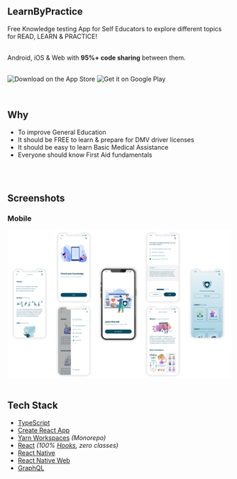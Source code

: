 ## LearnByPractice

<span>

<span>Free Knowledge testing App for Self Educators to explore different topics for READ, LEARN & PRACTICE!
</span>
<br/>
<br/>

<span>
<a  target="_blank">Android</a>, 
<a  target="_blank">iOS</a> & 
<a  target="_blank">Web</a> with <b>95%+ code sharing</b> between them.<br/>
<br/>

</span>

  <p >
    <a  target="_blank"><img alt="Download on the App Store" height="50" src="https://user-images.githubusercontent.com/619186/52173137-d416fd00-2764-11e9-98c1-77607061f188.png" /></a>
    <a target="_blank"><img alt="Get it on Google Play" height="50" src="https://user-images.githubusercontent.com/619186/52173136-d416fd00-2764-11e9-9599-7c098c14bb37.png" /></a>
  </p>
</p>
</br>

## Why

- To improve General Education
- It should be FREE to learn & prepare for DMV driver licenses
- It should be easy to learn Basic Medical Assistance
- Everyone should know First Aid fundamentals

</br>
<br/>

## Screenshots

### Mobile

![LearnByPractice Mobile](src/assets/Screenshots-Mobile.png)
</br>
<br/>

## Tech Stack

- [TypeScript](https://github.com/Microsoft/TypeScript)
- [Create React App](https://github.com/facebook/create-react-app)
- [Yarn Workspaces](https://yarnpkg.com/lang/en/docs/workspaces/) _(Monorepo)_
- [React](https://github.com/facebook/react) _(100% [Hooks](https://reactjs.org/docs/hooks-intro.html), zero classes)_
- [React Native](https://github.com/facebook/react-native)
- [React Native Web](https://github.com/necolas/react-native-web)
- [GraphQL](https://github.com/facebook/graphql)

<br/>
